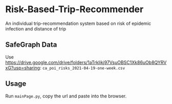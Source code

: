 # Risk-Based-Trip-Recommender
An individual trip-recommendation system based on risk of epidemic infection and distance of trip

## SafeGraph Data
Use https://drive.google.com/drive/folders/1aTrklikj97VsuOBSC1Xk86uOb8QYRVxG?usp=sharing: ```ca_poi_risks_2021-04-19-one-week.csv```

## Usage
Run <code>mainPage.py</code>, copy the url and paste into the browser. 


